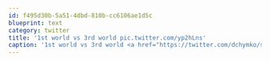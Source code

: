 ```yaml
---
id: f495d30b-5a51-4dbd-810b-cc6106ae1d5c
blueprint: text
category: twitter
title: '1st world vs 3rd world pic.twitter.com/yp2hLns'
caption: '1st world vs 3rd world <a href="https://twitter.com/dchymko/status/102199700349927424/photo/1" title="https://twitter.com/dchymko/status/102199700349927424/photo/1" class="link link_untco link_untco_image">pic.twitter.com/yp2hLns</a><span class="embed_image embed_image_yes"><a href="https://twitter.com/dchymko/status/102199700349927424/photo/1"><img alt=''awswfgpcqae4m91-2479340'' src=''/images/2022/11/80987-awswfgpcqae4m91-2479340.jpg'' /></a></span>'
---
```

